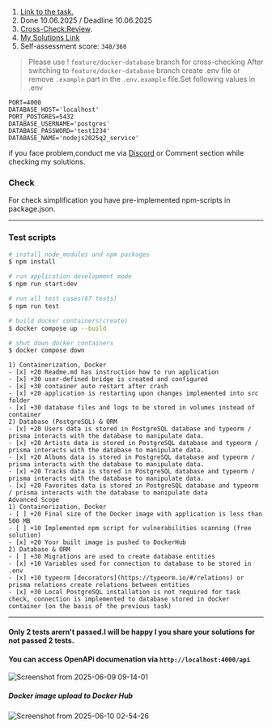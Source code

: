 1. [Link to the task.](https://github.com/AlreadyBored/nodejs-assignments/blob/main/assignments/containerization-database-orm/assignment.md)
2. Done 10.06.2025 / Deadline 10.06.2025
3. [Cross-Check:Review](https://github.com/AlreadyBored/nodejs-assignments/blob/main/assignments/containerization-database-orm/score.md).
4. [My Solutions Link](https://github.com/asadbekiv/nodejs2025Q2-service)
5. Self-assessment score: `340/360`

> Please use ! `feature/docker-database` branch for cross-checking
After switching to `feature/docker-database` branch create .env file  or remove `.example`  part in the `.env.example` file.Set following values in .env

```
PORT=4000
DATABASE_HOST='localhost'
PORT_POSTGRES=5432
DATABASE_USERNAME='postgres'
DATABASE_PASSWORD='test1234'
DATABASE_NAME='nodejs2025q2_service'
```

if you face problem,conduct me via [Discord](https://discord.com/users/123456789012345678) or Comment section while checking my solutions.


### **Check**
For check simplification you have pre-implemented npm-scripts in package.json.

---

### Test scripts

```bash
# install node_modules and npm packages
$ npm install

# run application development mode
$ npm run start:dev

# run all test cases(67 tests)
$ npm run test

# build docker containers(create)
$ docker compose up --build

# shut down docker containers
$ docker compose down
```
```
1) Containerization, Docker
- [x] +20 Readme.md has instruction how to run application
- [x] +30 user-defined bridge is created and configured
- [x] +30 container auto restart after crash
- [x] +20 application is restarting upon changes implemented into src folder
- [x] +30 database files and logs to be stored in volumes instead of container
2) Database (PostgreSQL) & ORM
- [x] +20 Users data is stored in PostgreSQL database and typeorm / prisma interacts with the database to manipulate data.
- [x] +20 Artists data is stored in PostgreSQL database and typeorm / prisma interacts with the database to manipulate data.
- [x] +20 Albums data is stored in PostgreSQL database and typeorm / prisma interacts with the database to manipulate data.
- [x] +20 Tracks data is stored in PostgreSQL database and typeorm / prisma interacts with the database to manipulate data.
- [x] +20 Favorites data is stored in PostgreSQL database and typeorm / prisma interacts with the database to manipulate data
Advanced Scope
1) Containerization, Docker
- [ ] +20 Final size of the Docker image with application is less than 500 MB
- [ ] +10 Implemented npm script for vulnerabilities scanning (free solution)
- [x] +20 Your built image is pushed to DockerHub
2) Database & ORM
- [ ] +30 Migrations are used to create database entities
- [x] +10 Variables used for connection to database to be stored in .env
- [x] +10 typeorm [decorators](https://typeorm.io/#/relations) or prisma relations create relations between entities
- [x] +30 Local PostgreSQL installation is not required for task check, connection is implemented to database stored in docker container (on the basis of the previous task)
```

---
#### Only 2 tests arern't passed.I will be happy I you share your solutions for not passed 2 tests.
#### You can access OpenAPi documenation via `http://localhost:4000/api`
![Screenshot from 2025-06-09 09-14-01](https://github.com/user-attachments/assets/65128610-0334-4379-997a-5ed95cd818be)

##### Docker image upload to Docker Hub
![Screenshot from 2025-06-10 02-54-26](https://github.com/user-attachments/assets/1bab3dc6-1ff7-4160-b544-0985d30bb074)



